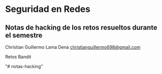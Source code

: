 # Seguridad en Redes

## Notas de hacking de los retos resueltos durante el semestre

Christian Guillermo Lama Dena 
christianguillermo698@gmail.com

Retos Bandit

"# notas-hacking" 
